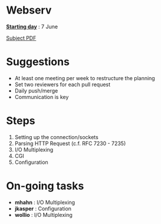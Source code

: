 # Webserv

<strong><ins>Starting day</ins></strong> : 7 June

[Subject PDF](https://github.com/williamollio/webserv/blob/master/subject.pdf)

# Suggestions

- At least one meeting per week to restructure the planning
- Set two reviewers for each pull request
- Daily push/merge
- Communication is key

# Steps

1. Setting up the connection/sockets
2. Parsing HTTP Request (c.f. RFC 7230 - 7235)
3. I/O Multiplexing
4. CGI
5. Configuration

# On-going tasks

- <strong>mhahn</strong> : I/O Multiplexing
- <strong>jkasper</strong> : Configuration
- <strong>wollio</strong> : I/O Multiplexing


